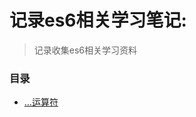 # 记录es6相关学习笔记:
> 记录收集es6相关学习资料

### 目录
  * [...运算符](https://github.com/mapingdjh/front-end-study/blob/master/js%E7%AC%94%E8%AE%B0/ES6/...%E8%BF%90%E7%AE%97%E7%AC%A6.md)
 
  
